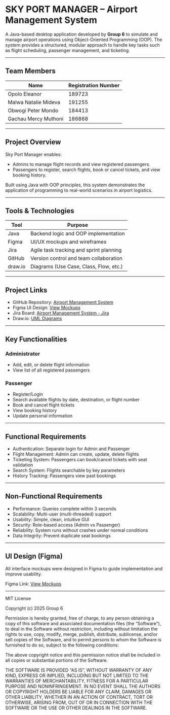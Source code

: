 # SKY PORT MANAGER – Airport Management System

A Java-based desktop application developed by **Group 6** to simulate and manage airport operations using Object-Oriented Programming (OOP). The system provides a structured, modular approach to handle key tasks such as flight scheduling, passenger management, and ticketing.

---

## Team Members

| Name                    | Registration Number |
|-------------------------|---------------------|
| Opolo Eleanor           | 189723              |
| Malwa Natalie Mideva    | 191255              |
| Obwogi Peter Mondo      | 184413              |
| Gachau Mercy Muthoni    | 186868              |

---

## Project Overview

Sky Port Manager enables:
- Admins to manage flight records and view registered passengers.
- Passengers to register, search flights, book or cancel tickets, and view booking history.

Built using Java with OOP principles, this system demonstrates the application of programming to real-world scenarios in airport logistics.

---

## Tools & Technologies

| Tool        | Purpose                                   |
|-------------|--------------------------------------------|
| Java        | Backend logic and OOP implementation      |
| Figma       | UI/UX mockups and wireframes              |
| Jira        | Agile task tracking and sprint planning   |
| GitHub      | Version control and team collaboration    |
| draw.io     | Diagrams (Use Case, Class, Flow, etc.)    |

---

## Project Links

- GitHub Repository: [Airport Management System](https://github.com/mercy-5120/Airport-Management-System-Project.git)
- Figma UI Design: [View Mockups](https://www.figma.com/design/4vuQgpjr9h9QaKsm4GMq5z/MOCKUPS?node-id=0-1&p=f&t=c0LeSwrPXVAVcgfP-0)
- Jira Board: [Airport Management System - Jira](https://airport-management-system.atlassian.net/jira/your-work)
- Draw.io: [UML Diagrams](https://drive.google.com/file/d/1Y46WwXivGfA6Oc_mxjZpvkSlx6e2h3UO/view?usp=sharing)

---

## Key Functionalities

### Administrator
- Add, edit, or delete flight information
- View list of all registered passengers

### Passenger
- Register/Login
- Search available flights by date, destination, or flight number
- Book and cancel flight tickets
- View booking history
- Update personal information

---

## Functional Requirements

- Authentication: Separate login for Admin and Passenger
- Flight Management: Admin can create, update, delete flights
- Ticketing System: Passengers can book/cancel tickets with seat validation
- Search System: Flights searchable by key parameters
- History Tracking: Passengers view past bookings

---

## Non-Functional Requirements

- Performance: Queries complete within 3 seconds
- Scalability: Multi-user (multi-threaded) support
- Usability: Simple, clean, intuitive GUI
- Security: Role-based access (Admin vs Passenger)
- Reliability: System runs without crashes under normal conditions
- Data Integrity: Prevent duplicate seat bookings

---

## UI Design (Figma)

All interface mockups were designed in Figma to guide implementation and improve usability.

Figma Link: [View Mockups](https://www.figma.com/design/4vuQgpjr9h9QaKsm4GMq5z/MOCKUPS?node-id=0-1&p=f&t=c0LeSwrPXVAVcgfP-0)

---

MIT License

Copyright (c) 2025 Group 6

Permission is hereby granted, free of charge, to any person obtaining a copy
of this software and associated documentation files (the “Software”), to deal
in the Software without restriction, including without limitation the rights
to use, copy, modify, merge, publish, distribute, sublicense, and/or sell
copies of the Software, and to permit persons to whom the Software is
furnished to do so, subject to the following conditions:

The above copyright notice and this permission notice shall be included in
all copies or substantial portions of the Software.

THE SOFTWARE IS PROVIDED “AS IS”, WITHOUT WARRANTY OF ANY KIND, EXPRESS OR
IMPLIED, INCLUDING BUT NOT LIMITED TO THE WARRANTIES OF MERCHANTABILITY,
FITNESS FOR A PARTICULAR PURPOSE AND NONINFRINGEMENT. IN NO EVENT SHALL THE
AUTHORS OR COPYRIGHT HOLDERS BE LIABLE FOR ANY CLAIM, DAMAGES OR OTHER
LIABILITY, WHETHER IN AN ACTION OF CONTRACT, TORT OR OTHERWISE, ARISING FROM,
OUT OF OR IN CONNECTION WITH THE SOFTWARE OR THE USE OR OTHER DEALINGS IN
THE SOFTWARE.
